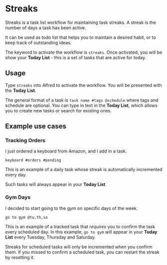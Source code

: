 # Streaks
Streaks is a task list workflow for maintaining task streaks. A streak is the number of days a task has been active. 

It can be used as todo list that helps you to maintain a desired habit, or to keep track of outstanding ideas.

The keyword to activate the workflow is `streaks`. Once activated, you will be show your **Today List** - this is a set of tasks that are active for today.

## Usage

Type `streaks` into Alfred to activate the workflow. You will be presented with the **Today List**.

The general format of a task is `task name #tags @schedule` where tags and schedule are optional. You can type in text in the **Today List**, which allows you to create new tasks or search for existing ones.

## Example use cases

### Tracking Orders
 I just ordered a keyboard from Amazon, and I add in a task.

`keyboard #orders #pending`

This is an example of a daily task whose streak is automatically incremented every day. 

Such tasks will always appear in your **Today List**

### Gym Days
I decided to start going to the gym on specific days of the week.

`go to gym @tu,th,sa`

This is an example of a tracked task that *requires* you to confirm the task every scheduled day. In this example, `go to gym` will appear in your **Today List** every Tuesday, Thursday and Saturday.

Streaks for scheduled tasks will only be incremented when you confirm them. If you missed to confirm a scheduled task, you can restart the streak by resetting it.

